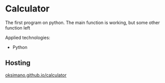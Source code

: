 # Calculator

The first program on python.
The main function is working, but some other function left

Applied technologies:

- Python

## Hosting

[oksimano.github.io/calculator](https://oksimnano.github.io/calculator)
